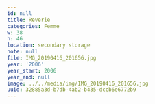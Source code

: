 ```yaml
---
id: null
title: Reverie
categories: Femme
w: 38
h: 46
location: secondary storage
note: null
file: IMG_20190416_201656.jpg
year: '2006'
year_start: 2006
year_end: null
image: ../../media/img/IMG_20190416_201656.jpg
uuid: 32885a3d-b7db-4ab2-b435-dccb6e6772b9
---
```


